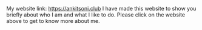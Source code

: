 My website link: https://ankitsoni.club
I have made this website to show you briefly about who I am and what I like to do. Please click on the website above to get to know more about me.
